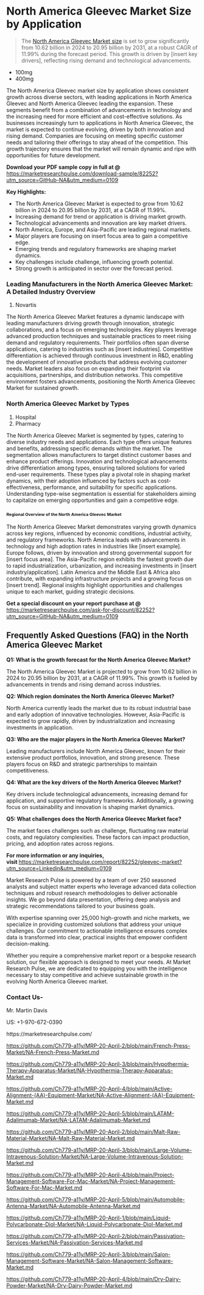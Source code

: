 <h1>North America Gleevec Market&nbsp;Size by Application</h1><blockquote><p>The <a href="https://marketresearchpulse.com/download-sample/82252?utm_source=GitHub-NA&amp;utm_medium=0109">North America Gleevec Market size</a> is set to grow significantly from 10.62 billion in 2024 to 20.95 billion by 2031, at a robust CAGR of 11.99% during the forecast period. This growth is driven by [insert key drivers], reflecting rising demand and technological advancements.</p></blockquote><ul><li>100mg <li> 400mg</li></ul><p>The North America Gleevec market size by application shows consistent growth across diverse sectors, with leading applications in North America Gleevec and North America Gleevec leading the expansion. These segments benefit from a combination of advancements in technology and the increasing need for more efficient and cost-effective solutions. As businesses increasingly turn to applications in North America Gleevec, the market is expected to continue evolving, driven by both innovation and rising demand. Companies are focusing on meeting specific customer needs and tailoring their offerings to stay ahead of the competition. This growth trajectory ensures that the market will remain dynamic and ripe with opportunities for future development.</p><p><strong>Download your PDF sample copy in full at @ </strong><a href="https://marketresearchpulse.com/download-sample/82252?utm_source=GitHub-NA&amp;utm_medium=0109">https://marketresearchpulse.com/download-sample/82252?utm_source=GitHub-NA&amp;utm_medium=0109</a></p><p><strong>Key Highlights: </strong></p><ul><li>The North America Gleevec Market is expected to grow from 10.62 billion in 2024 to 20.95 billion by 2031, at a CAGR of 11.99%.</li><li>Increasing demand for trend or application is driving market growth.</li><li>Technological advancements and innovation are key market drivers.</li><li>North America, Europe, and Asia-Pacific are leading regional markets.</li><li>Major players are focusing on insert focus area to gain a competitive edge.</li><li>Emerging trends and regulatory frameworks are shaping market dynamics.</li><li>Key challenges include challenge, influencing growth potential.</li><li>Strong growth is anticipated in sector over the forecast period.</li></ul><h3>Leading Manufacturers in the North America Gleevec Market: A Detailed Industry Overview</h3><ol><li>Novartis</li></ol><div class="flex max-w-full flex-col flex-grow"><div class="min-h-8 text-message flex w-full flex-col items-end gap-2 whitespace-normal break-words [.text-message+&amp;]:mt-5" dir="auto" data-message-author-role="assistant" data-message-id="fd8432e4-4910-450d-b182-61b7bfb0a01f" data-message-model-slug="gpt-4o"><div class="flex w-full flex-col gap-1 empty:hidden first:pt-[3px]"><div class="markdown prose w-full break-words dark:prose-invert light"><p>The North America Gleevec Market features a dynamic landscape with leading manufacturers driving growth through innovation, strategic collaborations, and a focus on emerging technologies. Key players leverage advanced production techniques and sustainable practices to meet rising demand and regulatory requirements. Their portfolios often span diverse applications, catering to industries such as [insert industries]. Competitive differentiation is achieved through continuous investment in R&amp;D, enabling the development of innovative products that address evolving customer needs. Market leaders also focus on expanding their footprint via acquisitions, partnerships, and distribution networks. This competitive environment fosters advancements, positioning the North America Gleevec Market for sustained growth.</p></div></div></div></div><h3>North America Gleevec Market by Types</h3><ol><li>Hospital <li> Pharmacy</li></ol><div class="flex max-w-full flex-col flex-grow"><div class="min-h-8 text-message flex w-full flex-col items-end gap-2 whitespace-normal break-words [.text-message+&amp;]:mt-5" dir="auto" data-message-author-role="assistant" data-message-id="084470be-0bb7-4664-bddf-5156b4f41249" data-message-model-slug="gpt-4o-mini"><div class="flex w-full flex-col gap-1 empty:hidden first:pt-[3px]"><div class="markdown prose w-full break-words dark:prose-invert light"><p>The North America Gleevec Market is segmented by types, catering to diverse industry needs and applications. Each type offers unique features and benefits, addressing specific demands within the market. The segmentation allows manufacturers to target distinct customer bases and enhance product offerings. Innovation and technological advancements drive differentiation among types, ensuring tailored solutions for varied end-user requirements. These types play a pivotal role in shaping market dynamics, with their adoption influenced by factors such as cost-effectiveness, performance, and suitability for specific applications. Understanding type-wise segmentation is essential for stakeholders aiming to capitalize on emerging opportunities and gain a competitive edge.</p></div></div></div></div><h3><span style="font-size: 11px;">Regional Overview of the North America Gleevec Market</span></h3><div class="flex max-w-full flex-col flex-grow"><div class="min-h-8 text-message flex w-full flex-col items-end gap-2 whitespace-normal break-words [.text-message+&amp;]:mt-5" dir="auto" data-message-author-role="assistant" data-message-id="e9038762-ce64-4e30-91c9-9bd413514231" data-message-model-slug="gpt-4o-mini"><div class="flex w-full flex-col gap-1 empty:hidden first:pt-[3px]"><div class="markdown prose w-full break-words dark:prose-invert light"><p>The North America Gleevec Market demonstrates varying growth dynamics across key regions, influenced by economic conditions, industrial activity, and regulatory frameworks. North America leads with advancements in technology and high adoption rates in industries like [insert example]. Europe follows, driven by innovation and strong governmental support for [insert focus area]. The Asia-Pacific region exhibits the fastest growth due to rapid industrialization, urbanization, and increasing investments in [insert industry/application]. Latin America and the Middle East &amp; Africa also contribute, with expanding infrastructure projects and a growing focus on [insert trend]. Regional insights highlight opportunities and challenges unique to each market, guiding strategic decisions.</p></div></div></div></div><p><strong>Get a special discount on your report purchase at @ </strong><a href="https://marketresearchpulse.com/ask-for-discount/82252?utm_source=GitHub-NA&amp;utm_medium=0109">https://marketresearchpulse.com/ask-for-discount/82252?utm_source=GitHub-NA&amp;utm_medium=0109</a></p><h2>Frequently Asked Questions (FAQ) in the North America Gleevec Market</h2><p><strong>Q1: What is the growth forecast for the North America Gleevec Market?</strong></p><p>The North America Gleevec Market is projected to grow from 10.62 billion in 2024 to 20.95 billion by 2031, at a CAGR of 11.99%. This growth is fueled by advancements in trends and rising demand across industries.</p><p><strong>Q2: Which region dominates the North America Gleevec Market?</strong></p><p>North America currently leads the market due to its robust industrial base and early adoption of innovative technologies. However, Asia-Pacific is expected to grow rapidly, driven by industrialization and increasing investments in application.</p><p><strong>Q3: Who are the major players in the North America Gleevec Market?</strong></p><p>Leading manufacturers include North America Gleevec, known for their extensive product portfolios, innovation, and strong presence. These players focus on R&amp;D and strategic partnerships to maintain competitiveness.</p><p><strong>Q4: What are the key drivers of the North America Gleevec Market?</strong></p><p>Key drivers include technological advancements, increasing demand for application, and supportive regulatory frameworks. Additionally, a growing focus on sustainability and innovation is shaping market dynamics.</p><p><strong>Q5: What challenges does the North America Gleevec Market face?</strong></p><p>The market faces challenges such as challenge, fluctuating raw material costs, and regulatory complexities. These factors can impact production, pricing, and adoption rates across regions.</p><p><strong>For more information or any inquiries, visit&nbsp;</strong><a href="https://marketresearchpulse.com/report/82252/gleevec-market?utm_source=Linkedin&utm_medium=0109">https://marketresearchpulse.com/report/82252/gleevec-market?utm_source=Linkedin&utm_medium=0109</a></p><p>Market Research Pulse is powered by a team of over 250 seasoned analysts and subject matter experts who leverage advanced data collection techniques and robust research methodologies to deliver actionable insights. We go beyond data presentation, offering deep analysis and strategic recommendations tailored to your business goals.</p><p>With expertise spanning over 25,000 high-growth and niche markets, we specialize in providing customized solutions that address your unique challenges. Our commitment to actionable intelligence ensures complex data is transformed into clear, practical insights that empower confident decision-making.</p><p>Whether you require a comprehensive market report or a bespoke research solution, our flexible approach is designed to meet your needs. At Market Research Pulse, we are dedicated to equipping you with the intelligence necessary to stay competitive and achieve sustainable growth in the evolving North America Gleevec market.</p><h3><strong>Contact Us-</strong></h3><p>Mr. Martin Davis</p><p>US: +1-970-672-0390</p><p>https://marketresearchpulse.com/</p><p><a href="https://github.com/Ch779-a11y/MRP-20-April-2/blob/main/French-Press-Market/NA-French-Press-Market.md">https://github.com/Ch779-a11y/MRP-20-April-2/blob/main/French-Press-Market/NA-French-Press-Market.md</a></p><p><a href="https://github.com/Ch779-a11y/MRP-20-April-3/blob/main/Hypothermia-Therapy-Apparatus-Market/NA-Hypothermia-Therapy-Apparatus-Market.md">https://github.com/Ch779-a11y/MRP-20-April-3/blob/main/Hypothermia-Therapy-Apparatus-Market/NA-Hypothermia-Therapy-Apparatus-Market.md</a></p><p><a href="https://github.com/Ch779-a11y/MRP-20-April-4/blob/main/Active-Alignment-(AA)-Equipment-Market/NA-Active-Alignment-(AA)-Equipment-Market.md">https://github.com/Ch779-a11y/MRP-20-April-4/blob/main/Active-Alignment-(AA)-Equipment-Market/NA-Active-Alignment-(AA)-Equipment-Market.md</a></p><p><a href="https://github.com/Ch779-a11y/MRP-20-April-5/blob/main/LATAM-Adalimumab-Market/NA-LATAM-Adalimumab-Market.md">https://github.com/Ch779-a11y/MRP-20-April-5/blob/main/LATAM-Adalimumab-Market/NA-LATAM-Adalimumab-Market.md</a></p><p><a href="https://github.com/Ch779-a11y/MRP-20-April-2/blob/main/Malt-Raw-Material-Market/NA-Malt-Raw-Material-Market.md">https://github.com/Ch779-a11y/MRP-20-April-2/blob/main/Malt-Raw-Material-Market/NA-Malt-Raw-Material-Market.md</a></p><p><a href="https://github.com/Ch779-a11y/MRP-20-April-3/blob/main/Large-Volume-Intravenous-Solution-Market/NA-Large-Volume-Intravenous-Solution-Market.md">https://github.com/Ch779-a11y/MRP-20-April-3/blob/main/Large-Volume-Intravenous-Solution-Market/NA-Large-Volume-Intravenous-Solution-Market.md</a></p><p><a href="https://github.com/Ch779-a11y/MRP-20-April-4/blob/main/Project-Management-Software-For-Mac-Market/NA-Project-Management-Software-For-Mac-Market.md">https://github.com/Ch779-a11y/MRP-20-April-4/blob/main/Project-Management-Software-For-Mac-Market/NA-Project-Management-Software-For-Mac-Market.md</a></p><p><a href="https://github.com/Ch779-a11y/MRP-20-April-5/blob/main/Automobile-Antenna-Market/NA-Automobile-Antenna-Market.md">https://github.com/Ch779-a11y/MRP-20-April-5/blob/main/Automobile-Antenna-Market/NA-Automobile-Antenna-Market.md</a></p><p><a href="https://github.com/Ch779-a11y/MRP-20-April-1/blob/main/Liquid-Polycarbonate-Diol-Market/NA-Liquid-Polycarbonate-Diol-Market.md">https://github.com/Ch779-a11y/MRP-20-April-1/blob/main/Liquid-Polycarbonate-Diol-Market/NA-Liquid-Polycarbonate-Diol-Market.md</a></p><p><a href="https://github.com/Ch779-a11y/MRP-20-April-2/blob/main/Passivation-Services-Market/NA-Passivation-Services-Market.md">https://github.com/Ch779-a11y/MRP-20-April-2/blob/main/Passivation-Services-Market/NA-Passivation-Services-Market.md</a></p><p><a href="https://github.com/Ch779-a11y/MRP-20-April-3/blob/main/Salon-Management-Software-Market/NA-Salon-Management-Software-Market.md">https://github.com/Ch779-a11y/MRP-20-April-3/blob/main/Salon-Management-Software-Market/NA-Salon-Management-Software-Market.md</a></p><p><a href="https://github.com/Ch779-a11y/MRP-20-April-4/blob/main/Dry-Dairy-Powder-Market/NA-Dry-Dairy-Powder-Market.md">https://github.com/Ch779-a11y/MRP-20-April-4/blob/main/Dry-Dairy-Powder-Market/NA-Dry-Dairy-Powder-Market.md</a></p>

